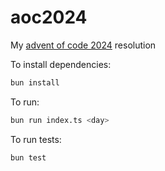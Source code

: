 # aoc2024

My [advent of code 2024](https://adventofcode.com/) resolution 

To install dependencies:

```bash
bun install
```

To run:

```bash
bun run index.ts <day>
```

To run tests:

```bash
bun test
```